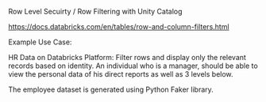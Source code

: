 Row Level Secuirty / Row Filtering with Unity Catalog

https://docs.databricks.com/en/tables/row-and-column-filters.html

Example Use Case:

HR Data on Databricks Platform: Filter rows and display only the relevant records based on identity. An individual who is a manager, should be able to view the personal data of his direct reports as well as 3 levels below.

The employee dataset is generated using Python Faker library.